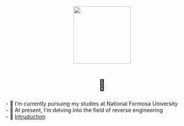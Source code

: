 <div align="center">
  <img height="150" src="https://media.discordapp.net/attachments/695508789327298570/1185687933999657082/logo_live.png?ex=659084f0&is=657e0ff0&hm=b4eac7d851051ee117a733e4eda1be706a215eaa5f25015cf0f94c96d4401ec1&=&format=webp&quality=lossless&width=914&height=296"  />
</div>

###

<h1 align="center">🗼</h1>

###

###

\- 🔭 I’m currently pursuing my studies at National Formosa University  
\- 🌱 At present, I’m delving into the field of reverse engineering  
\- 🐙 [Intruduction](https://lturret.notion.site/lturret/eb012cb00df6463684a3f6fa57beaed0)  

###
